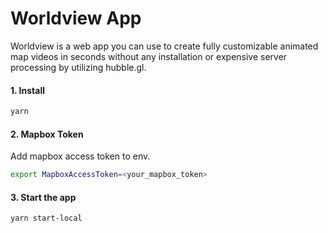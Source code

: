 # Worldview App

Worldview is a web app you can use to create fully customizable animated map videos in seconds without any installation or expensive server processing by utilizing hubble.gl.

#### 1. Install

```sh
yarn
```

#### 2. Mapbox Token
Add mapbox access token to env.

```sh
export MapboxAccessToken=<your_mapbox_token>
```

#### 3. Start the app

```sh
yarn start-local
```